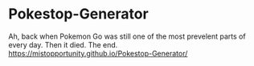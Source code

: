 # Pokestop-Generator
Ah, back when Pokemon Go was still one of the most prevelent parts of every day.
Then it died. The end.
https://mistopportunity.github.io/Pokestop-Generator/
